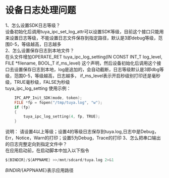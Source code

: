 # 设备日志处理问题

1、怎么设置SDK日志等级？  
设备初始化后调用tuya_ipc_set_log_attr可以设置SDK等级，目前这个接口只能用来设置日志等级，不能设置日志文件保存到指定路径，默认是3即debug等级，范围0-5，等级越高，日志越多  
2、怎么设置保存日志到本地文件？  
在头文件增加OPERATE_RET tuya_ipc_log_setting(IN CONST INT_T log_level, FILE *filename, BOOL_T if_ms_level) 这个声明，然后设备初始化后调用这个接口去设置保存日志到本地，log是追加的，会自动截断，日志等级默认是3即dbg等级，范围0-5，等级越高，日志越多，  if_ms_level表示开启秒级别打印还是毫秒级，TRUE毫秒级，FALSE为秒级  
tuya_ipc_log_setting 使用示例：  
```C
    IPC_APP_Init_SDK(mode, token);
	FILE *fp = fopen("/tmp/tuya.log", "w");
	if (fp)
	{
		tuya_ipc_log_setting(4, fp, TRUE);
	}
```
说明： 请设置4以上等级；设置4的等级日志保存到tuya.log,日志中是Debug，Err，Notice，Warn的打印；设置5为Debug，Trace的打印
3、怎么把串口输出的日志完整定向到指定文件中？  
在应用启动前，在启动脚本中加入以下指令  

```C
${BINDIR}/${APPNAME} >>/mnt/sdcard/tuya.log 2>&1  
```
${BINDIR}/${APPNAME}表示应用路径


